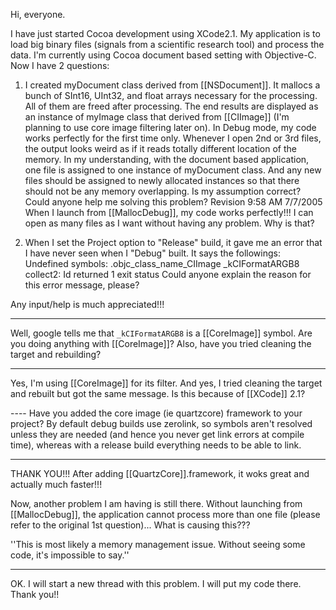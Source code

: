

Hi, everyone.

I have just started Cocoa development using XCode2.1.
My application is to load big binary files (signals from a scientific research tool) and process the data.
I'm currently using Cocoa document based setting with Objective-C.
Now I have 2 questions:

1.  I created myDocument class derived from [[NSDocument]].  It mallocs a bunch of SInt16, UInt32, and float arrays necessary for the processing.  All of them are freed after processing.  The end results are displayed as an instance of myImage class that derived from [[CIImage]] (I'm planning to use core image filtering later on).  In Debug mode, my code works perfectly for the first time only.  Whenever I open 2nd or 3rd files, the output looks weird as if it reads totally different location of the memory.  In my understanding, with the document based application, one file is assigned to one instance of myDocument class.  And any new files should be assigned to newly allocated instances so that there should not be any memory overlapping.  Is my assumption correct?  Could anyone help me solving this problem?
Revision 9:58 AM 7/7/2005
When I launch from [[MallocDebug]], my code works perfectly!!!  I can open as many files as I want without having any problem.  Why is that?

2.  When I set the Project option to "Release" build, it gave me an error that I have never seen when I "Debug" built.  It says the followings:
     Undefined symbols:
     .objc_class_name_CIImage
    _kCIFormatARGB8
    collect2: Id returned 1 exit status
Could anyone explain the reason for this error message, please?

Any input/help is much appreciated!!!

----

Well, google tells me that <code>_kCIFormatARGB8</code> is a [[CoreImage]] symbol. Are you doing anything with [[CoreImage]]? Also, have you tried cleaning the target and rebuilding?

----

Yes, I'm using [[CoreImage]] for its filter.  And yes, I tried cleaning the target and rebuilt but got the same message.  Is this because of [[XCode]] 2.1?

---- Have you added the core image (ie quartzcore) framework to your project? By default debug builds use zerolink, so symbols aren't resolved unless they are needed (and hence you never get link errors at compile time), whereas with a release build everything needs to be able to link.

----

THANK YOU!!! After adding [[QuartzCore]].framework, it woks great and actually much faster!!!

Now, another problem I am having is still there.  Without launching from [[MallocDebug]], the application cannot process more than one file (please refer to the original 1st question)...  What is causing this???

''This is most likely a memory management issue. Without seeing some code, it's impossible to say.''

----

OK.  I will start a new thread with this problem.  I will put my code there.  Thank you!!